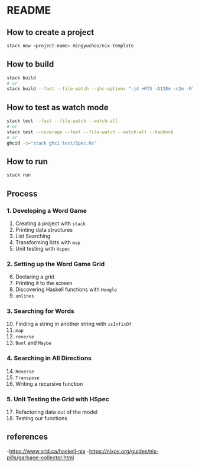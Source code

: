 # README

## How to create a project

```bash
stack new <project-name> mingyuchoo/nix-template
```

## How to build

```bash
stack build
# or
stack build --fast --file-watch --ghc-options "-j4 +RTS -A128m -n2m -RTS"
```

## How to test as watch mode

```bash
stack test --fast --file-watch --watch-all
# or
stack test --coverage --fast --file-watch --watch-all --haddock
# or
ghcid -c="stack ghci test/Spec.hs"
```

## How to run

```bash
stack run
```

## Process

### 1. Developing a Word Game

01. Creating a project with `stack`
02. Printing data structures
03. List Searching
04. Transforming lists with `map`
05. Unit testing with `Hspec`

### 2. Setting up the Word Game Grid

06. Declaring a grid
07. Printing it to the screen
08. Discovering Haskell functions with `Hoogle`
09. `unlines`

### 3. Searching for Words

10. Finding a string in another string with `isInfixOf`
11. `map`
12. `reverse`
13. `Bool` and `Maybe`

### 4. Searching in All Directions

14. `Reverse`
15. `Transpose`
16. Writing a recursive function

### 5. Unit Testing the Grid with HSpec

17. Refactoring data out of the model
18. Testing our functions

## references

-<https://www.srid.ca/haskell-nix>
-<https://nixos.org/guides/nix-pills/garbage-collector.html>

